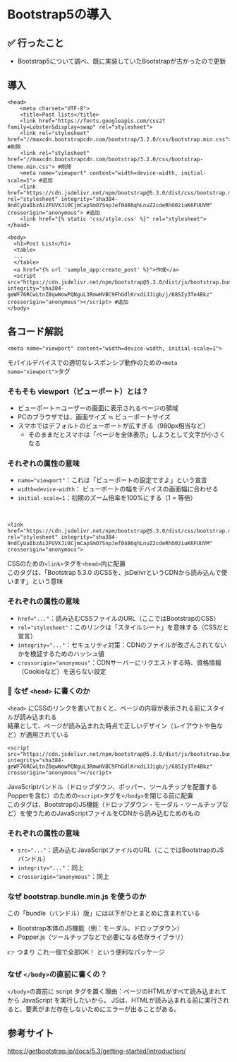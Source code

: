 # Bootstrap5の導入

## ✅ 行ったこと

- Bootstrap5について調べ、既に実装していたBootstrapが古かったので更新

## 導入
```
<head>
    <meta charset="UTF-8">
    <title>Post lists</title>
    <link href="https://fonts.googleapis.com/css2?family=Lobster&display=swap" rel="stylesheet">
    <link rel="stylesheet" href="//maxcdn.bootstrapcdn.com/bootstrap/3.2.0/css/bootstrap.min.css"> #削除
    <link rel="stylesheet" href="//maxcdn.bootstrapcdn.com/bootstrap/3.2.0/css/bootstrap-theme.min.css"> #削除
    <meta name="viewport" content="width=device-width, initial-scale=1"> #追加
    <link href="https://cdn.jsdelivr.net/npm/bootstrap@5.3.0/dist/css/bootstrap.min.css" rel="stylesheet" integrity="sha384-9ndCyUaIbzAi2FUVXJi0CjmCapSmO7SnpJef0486qhLnuZ2cdeRhO02iuK6FUUVM" crossorigin="anonymous"> #追加
    <link href="{% static 'css/style.css' %}" rel="stylesheet">
</head>
```
```
<body>
  <h1>Post List</h1>
  <table>
  ...
  </table>
  <a href="{% url 'sample_app:create_post' %}">作成</a>
  <script src="https://cdn.jsdelivr.net/npm/bootstrap@5.3.0/dist/js/bootstrap.bundle.min.js" integrity="sha384-geWF76RCwLtnZ8qwWowPQNguL3RmwHVBC9FhGdlKrxdiJJigb/j/68SIy3Te4Bkz" crossorigin="anonymous"></script> #追加
</body>
```

## 各コード解説

```
<meta name="viewport" content="width=device-width, initial-scale=1">
```
モバイルデバイスでの適切なレスポンシブ動作のための`<meta name="viewport">`タグ<br>

### そもそも viewport（ビューポート）とは？
- ビューポート＝ユーザーの画面に表示されるページの領域
- PCのブラウザでは、画面サイズ ≒ ビューポートサイズ
- スマホではデフォルトのビューポートが広すぎる（980px相当など）
  - そのままだとスマホは「ページを全体表示」しようとして文字が小さくなる

### それぞれの属性の意味
- `name="viewport"`：これは「ビューポートの設定ですよ」という宣言
- `width=device-width`：	ビューポートの幅をデバイスの画面幅に合わせる
- `initial-scale=1`：初期のズーム倍率を100%にする（1 = 等倍）

<br>

```
<link href="https://cdn.jsdelivr.net/npm/bootstrap@5.3.0/dist/css/bootstrap.min.css" rel="stylesheet" integrity="sha384-9ndCyUaIbzAi2FUVXJi0CjmCapSmO7SnpJef0486qhLnuZ2cdeRhO02iuK6FUUVM" crossorigin="anonymous">
```
CSSのための`<link>`タグを`<head>`内に配置<br>
このタグは、「Bootstrap 5.3.0 のCSSを、jsDelivrというCDNから読み込んで使います」という意味<br>

### それぞれの属性の意味
- `href="..."`：読み込むCSSファイルのURL（ここではBootstrapのCSS）
- `rel="stylesheet"`：このリンクは「スタイルシート」を意味する（CSSだと宣言）
- `integrity="..."`：セキュリティ対策：CDNのファイルが改ざんされてないかを検証するためのハッシュ値
- `crossorigin="anonymous"`：CDNサーバーにリクエストする時、資格情報（Cookieなど）を送らない設定

### 📝 なぜ `<head>` に書くのか
`<head>` にCSSのリンクを書いておくと、ページの内容が表示される前にスタイルが読み込まれる<br>
結果として、ページが読み込まれた時点で正しいデザイン（レイアウトや色など）が適用されている

```
<script src="https://cdn.jsdelivr.net/npm/bootstrap@5.3.0/dist/js/bootstrap.bundle.min.js" integrity="sha384-geWF76RCwLtnZ8qwWowPQNguL3RmwHVBC9FhGdlKrxdiJJigb/j/68SIy3Te4Bkz" crossorigin="anonymous"></script>
```
JavaScriptバンドル（ドロップダウン、ポッパー、ツールチップを配置するPopperを含む）のための`<script>`タグを`</body>`を閉じる前に配置<br>
このタグは、BootstrapのJS機能（ドロップダウン・モーダル・ツールチップなど）を使うためのJavaScriptファイルをCDNから読み込むためのもの<br>

### それぞれの属性の意味
- `src="..."`：読み込むJavaScriptファイルのURL（ここではBootstrapのJSバンドル）
- `integrity="..."`：同上	
- `crossorigin="anonymous"`：同上	

### なぜ bootstrap.bundle.min.js を使うのか
この「bundle（バンドル）版」には以下がひとまとめに含まれている
- Bootstrap本体のJS機能（例：モーダル、ドロップダウン）
- Popper.js（ツールチップなどで必要になる依存ライブラリ）

👉 つまり これ一個で全部OK！ という便利なパッケージ

###  なぜ `</body>`の直前に書くの？
`</body>`の直前に script タグを置く理由：ページのHTMLがすべて読み込まれてから JavaScript を実行したいから。
JSは、HTMLが読み込まれる前に実行されると、要素がまだ存在しないためにエラーが出ることがある。

## 参考サイト
https://getbootstrap.jp/docs/5.3/getting-started/introduction/